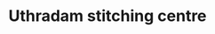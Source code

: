 ---
title: "Uthradam stitching centre"
url: /thiruvananthapuram/uthradam-stitching-centre/
shop: tailor
---
